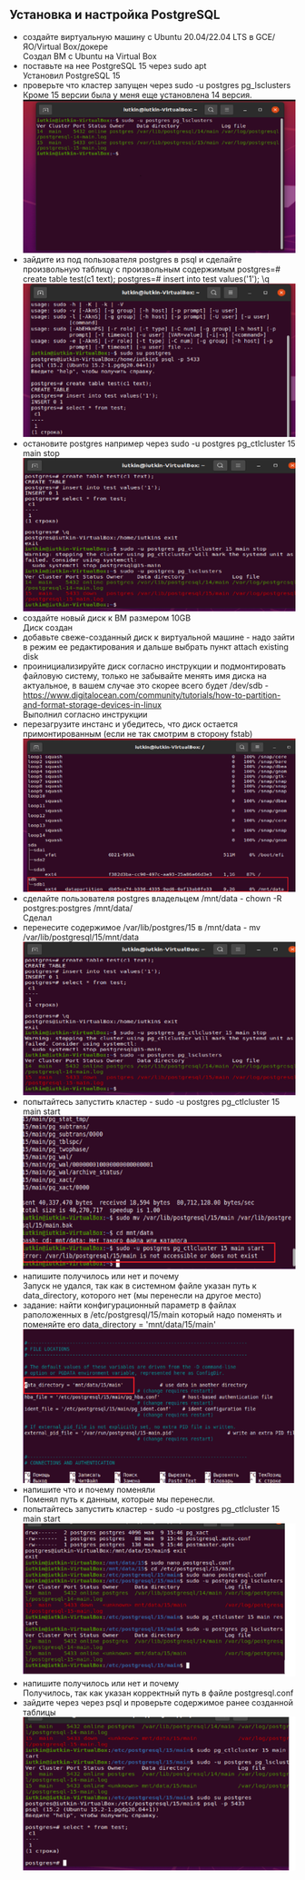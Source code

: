 ## **Установка и настройка PostgreSQL**
* создайте виртуальную машину c Ubuntu 20.04/22.04 LTS в GCE/ЯО/Virtual Box/докере</br>
Создал ВМ с Ubuntu на Virtual Box
* поставьте на нее PostgreSQL 15 через sudo apt<br>
Установил PostgreSQL 15
* проверьте что кластер запущен через sudo -u postgres pg_lsclusters<br>
Кроме 15 версии была у меня еще установлена 14 версия.
![Inst](scrin_6/claster.png) 
* зайдите из под пользователя postgres в psql и сделайте произвольную таблицу с произвольным содержимым
postgres=# create table test(c1 text);
postgres=# insert into test values('1');
\q
![Inst](scrin_6/tab_test.png) 
* остановите postgres например через sudo -u postgres pg_ctlcluster 15 main stop
![Inst](scrin_6/stop_claster.png) 
* создайте новый диск к ВМ размером 10GB</br>
Диск создан
* добавьте свеже-созданный диск к виртуальной машине - надо зайти в режим ее редактирования и дальше выбрать пункт attach existing disk
* проинициализируйте диск согласно инструкции и подмонтировать файловую систему, только не забывайте менять имя диска на актуальное, в вашем случае это скорее всего будет /dev/sdb - https://www.digitalocean.com/community/tutorials/how-to-partition-and-format-storage-devices-in-linux </br>
Выполнил согласно инструкции
* перезагрузите инстанс и убедитесь, что диск остается примонтированным (если не так смотрим в сторону fstab)
![Inst](scrin_6/disc.png) 
* сделайте пользователя postgres владельцем /mnt/data - chown -R postgres:postgres /mnt/data/ </br>
Сделал
* перенесите содержимое /var/lib/postgres/15 в /mnt/data - mv /var/lib/postgresql/15/mnt/data
![Inst](scrin_6/stop_claster.png) 
* попытайтесь запустить кластер - sudo -u postgres pg_ctlcluster 15 main start
![Inst](scrin_6/mv.png) 
* напишите получилось или нет и почему</br>
Запуск не удался, так как в системном файле указан путь к data_directory, которого нет (мы перенесли на другое место)
* задание: найти конфигурационный параметр в файлах раположенных в /etc/postgresql/15/main который надо поменять и поменяйте его
data_directory = 'mnt/data/15/main'  
![Inst](scrin_6/conf.png) 
* напишите что и почему поменяли</br>
Поменял путь к данным, которые мы перенесли.
* попытайтесь запустить кластер - sudo -u postgres pg_ctlcluster 15 main start
![Inst](scrin_6/pusk15.png) 
* напишите получилось или нет и почему<br>
Получилось, так как указан корректный путь в файле postgresql.conf
* зайдите через через psql и проверьте содержимое ранее созданной таблицы
![Inst](scrin_6/tab_test_povtor.png) 
